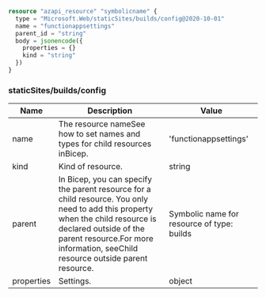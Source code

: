 ```terraform
resource "azapi_resource" "symbolicname" {
  type = "Microsoft.Web/staticSites/builds/config@2020-10-01"
  name = "functionappsettings"
  parent_id = "string"
  body = jsonencode({
    properties = {}
    kind = "string"
  })
}

```

### staticSites/builds/config

| Name | Description | Value |
|-|-|-|
| name | The resource nameSee how to set names and types for child resources inBicep. | 'functionappsettings' |
| kind | Kind of resource. | string |
| parent | In Bicep, you can specify the parent resource for a child resource. You only need to add this property when the child resource is declared outside of the parent resource.For more information, seeChild resource outside parent resource. | Symbolic name for resource of type: builds |
| properties | Settings. | object |


